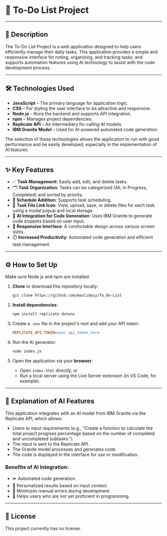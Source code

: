 # 📝 To-Do List Project

---

## 📌 Description

The To-Do List Project is a web application designed to help users efficiently manage their daily tasks. This application provides a simple and responsive interface for noting, organizing, and tracking tasks, and supports automation features using AI technology to assist with the code development process.

---

## 🛠️ Technologies Used

* **JavaScript** – The primary language for application logic.
* **CSS** – For styling the user interface to be attractive and responsive.
* **Node.js** – Runs the backend and supports API integration.
* **npm** – Manages project dependencies.
* **Replicate API** – An intermediary for calling AI models.
* **IBM Granite Model** – Used for AI-powered automated code generation.

The selection of these technologies allows the application to run with good performance and be easily developed, especially in the implementation of AI features.

---

## ✨ Key Features

* ✅ **Task Management**: Easily add, edit, and delete tasks.
* 🗂️ **Task Organization**: Tasks can be categorized (All, In Progress, Completed) and sorted by priority.
* 📅 **Schedule Addition**: Supports task scheduling.
* 🔗 **Task File Link Icon**: View, upload, save, or delete files for each task using a modal popup and local storage.
* 🤖 **AI Integration for Code Generation**: Uses IBM Granite to generate code snippets based on user input.
* 📱 **Responsive Interface**: A comfortable design across various screen sizes.
* ⏱️ **Increased Productivity**: Automated code generation and efficient task management.

---

## ⚙️ How to Set Up

Make sure Node.js and npm are installed.

1.  **Clone** or download this repository locally:

    ```bash
    git clone https://github.com/maulidacy/To_Do-List
    ```

2.  **Install dependencies**:

    ```bash
    npm install replicate dotenv
    ```

3.  Create a `.env` file in the project's root and add your API token:

    ```ini
    REPLICATE_API_TOKEN=your_api_token_here
    ```

4.  Run the AI generator:

    ```bash
    node index.js
    ```

5.  Open the application via your **browser**:
    * Open `index.html` directly, or
    * Run a local server using the Live Server extension (in VS Code, for example).

---

## 🧠 Explanation of AI Features

This application integrates with an AI model from IBM Granite via the Replicate API, which allows:

* Users to input requirements (e.g., "Create a function to calculate the total project progress percentage based on the number of completed and uncompleted subtasks.").
* The input is sent to the Replicate API.
* The Granite model processes and generates code.
* The code is displayed in the interface for use or modification.

### Benefits of AI Integration:

* ⏩ Automated code generation.
* 🔧 Personalized results based on input context.
* 🧹 Minimizes manual errors during development.
* 🧠 Helps users who are not yet proficient in programming.

---

## 📄 License

This project currently has no license.
